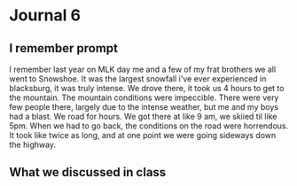 # Journal 6

## I remember prompt 
I remember last year on MLK day me and a few of my frat brothers we all went to Snowshoe. It was the largest snowfall i've ever experienced in blacksburg, it was truly intense. We drove there, it took us 4 hours to get to the mountain. The mountain conditions were impeccible. There were very few people there, largely due to the intense weather, but me and my boys had a blast. We road for hours. We got there at like 9 am, we skiied til like 5pm. When we had to go back, the conditions on the road were horrendous. It took like twice as long, and at one point we were going sideways down the highway. 

## What we discussed in class  
